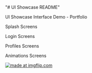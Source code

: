 "# UI Showcase README" 

UI Showcase Interface Demo - Portfolio

Splash Screens

Login Screens

Profiles Screens

Animations Screens


<a href="https://imgflip.com/gif/34w44w"><img src="https://i.imgflip.com/34w44w.gif" title="made at imgflip.com"/></a>

